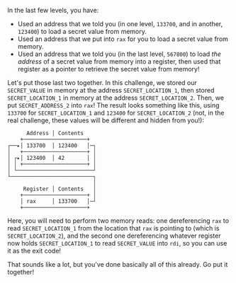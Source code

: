 In the last few levels, you have:

- Used an address that we told you (in one level, `133700`, and in another, `123400`) to load a secret value from memory.
- Used an address that we put into `rax` for you to load a secret value from memory.
- Used an address that we told you (in the last level, `567800`) to load _the address_ of a secret value from memory into a register, then used that register as a pointer to retrieve the secret value from memory!

Let's put those last two together.
In this challenge, we stored our `SECRET_VALUE` in memory at the address `SECRET_LOCATION_1`, then stored `SECRET_LOCATION_1` in memory at the address `SECRET_LOCATION_2`.
Then, we put `SECRET_ADDRESS_2` into `rax`!
The result looks something like this, using `133700` for `SECRET_LOCATION_1` and `123400` for `SECRET_LOCATION_2` (not, in the real challenge, these values will be different and hidden from you!):

```text
      Address │ Contents
    +────────────────────+
┌──▸│ 133700  │ 123400   │─┐
│   +────────────────────+ │
│ ┌▸│ 123400  │ 42       │ │
│ │ +────────────────────+ │
│ └────────────────────────┘
└──────────────────────────┐
                           │
     Register │ Contents   │
    +────────────────────+ │
    │ rax     │ 133700   │─┘
    +────────────────────+
```

Here, you will need to perform two memory reads: one dereferencing `rax` to read `SECRET_LOCATION_1` from the location that `rax` is pointing to (which is `SECRET_LOCATION_2`), and the second one dereferencing whatever register now holds `SECRET_LOCATION_1` to read `SECRET_VALUE` into `rdi`, so you can use it as the exit code!

That sounds like a lot, but you've done basically all of this already.
Go put it together!
